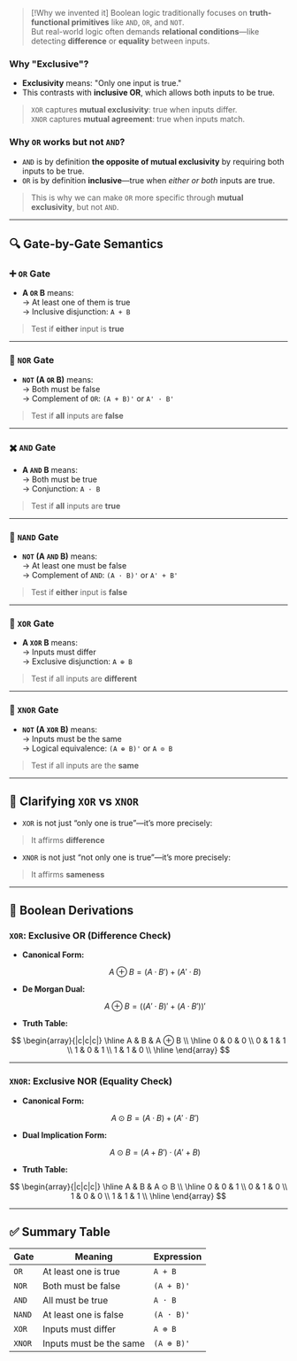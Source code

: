 > [!Why we invented it]
> Boolean logic traditionally focuses on **truth-functional primitives** like `AND`, `OR`, and `NOT`.  
> But real-world logic often demands **relational conditions**—like detecting **difference** or **equality** between inputs.

### Why "Exclusive"?

- **Exclusivity** means: "Only one input is true."
- This contrasts with **inclusive OR**, which allows both inputs to be true.
> `XOR` captures **mutual exclusivity**: true when inputs differ.  
> `XNOR` captures **mutual agreement**: true when inputs match.

### Why `OR` works but not `AND`?

- `AND` is by definition **the opposite of mutual exclusivity** by requiring both inputs to be true.
- `OR` is by definition **inclusive**—true when *either or both* inputs are true.
> This is why we can make `OR` more specific through **mutual exclusivity**, but not `AND`.

---

## 🔍 Gate-by-Gate Semantics

### ➕ `OR` Gate

- **A `OR` B** means:  
  → At least one of them is true  
  → Inclusive disjunction: `A + B`  
> Test if **either** input is **true**

---

### 🚫 `NOR` Gate

- **`NOT` (A `OR` B)** means:  
  → Both must be false  
  → Complement of `OR`: `(A + B)'` or `A' · B'`  
> Test if **all** inputs are **false**

---

### ✖️ `AND` Gate

- **A `AND` B** means:  
  → Both must be true  
  → Conjunction: `A · B`  
> Test if **all** inputs are **true**

---

### 🛑 `NAND` Gate

- **`NOT` (A `AND` B)** means:  
  → At least one must be false  
  → Complement of `AND`: `(A · B)'` or `A' + B'`   
> Test if **either** input is **false**

---

### 🔀 `XOR` Gate

- **A `XOR` B** means:  
  → Inputs must differ  
  → Exclusive disjunction: `A ⊕ B`  
> Test if all inputs are **different**

---

### 🔁 `XNOR` Gate

- **`NOT` (A `XOR` B)** means:  
  → Inputs must be the same  
  → Logical equivalence: `(A ⊕ B)'` or `A ⊙ B`  
> Test if all inputs are the **same**

---

## 🧠 Clarifying `XOR` vs `XNOR`

- `XOR` is not just “only one is true”—it’s more precisely:
> It affirms **difference**

- `XNOR` is not just “not only one is true”—it’s more precisely:
> It affirms **sameness**

---

## 🧪 Boolean Derivations

### `XOR`: Exclusive OR (Difference Check)

- **Canonical Form:**  
  ```math
  A ⊕ B = (A · B') + (A' · B)
  ```

- **De Morgan Dual:**  
  ```math
  A ⊕ B = ((A' · B)' + (A · B'))'
  ```

- **Truth Table:**

$$
\begin{array}{|c|c|c|}
\hline
A & B & A ⊕ B \\
\hline
0 & 0 & 0 \\
0 & 1 & 1 \\
1 & 0 & 1 \\
1 & 1 & 0 \\
\hline
\end{array}
$$

---

### `XNOR`: Exclusive NOR (Equality Check)

- **Canonical Form:**  
  ```math
  A ⊙ B = (A · B) + (A' · B')
  ```

- **Dual Implication Form:**  
  ```math
  A ⊙ B = (A + B') · (A' + B)
  ```

- **Truth Table:**

$$
\begin{array}{|c|c|c|}
\hline
A & B & A ⊙ B \\
\hline
0 & 0 & 1 \\
0 & 1 & 0 \\
1 & 0 & 0 \\
1 & 1 & 1 \\
\hline
\end{array}
$$


---

## ✅ Summary Table

| Gate   | Meaning                  | Expression     |
|--------|--------------------------|----------------|
| `OR`     | At least one is true     | `A + B`          |
| `NOR`    | Both must be false       | `(A + B)'`       |
| `AND`    | All must be true         | `A · B`          |
| `NAND`   | At least one is false    | `(A · B)'`       |
| `XOR`    | Inputs must differ       | `A ⊕ B`          |
| `XNOR`   | Inputs must be the same  | `(A ⊕ B)'`       |
